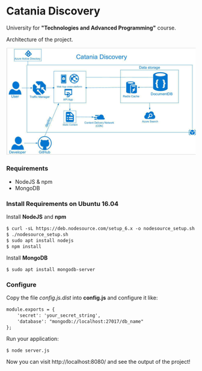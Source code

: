 # Catania Discovery
University for **"Technologies and Advanced Programming"** course.

Architecture of the project.

![Catania Discovery Architecture](Architecture.jpg)


### Requirements

- NodeJS & npm
- MongoDB

### Install Requirements on Ubuntu 16.04

Install **NodeJS** and **npm**
```
$ curl -sL https://deb.nodesource.com/setup_6.x -o nodesource_setup.sh
$ ./nodesource_setup.sh
$ sudo apt install nodejs
$ npm install
```

Install **MongoDB**
```
$ sudo apt install mongodb-server
```

### Configure

Copy the file *config.js.dist* into **config.js** and configure it like:

```
module.exports = {
    'secret': 'your_secret_string',
    'database': "mongodb://localhost:27017/db_name"
};
```

Run your application:
```
$ node server.js
```

Now you can visit http://localhost:8080/ and see the output of the project!

